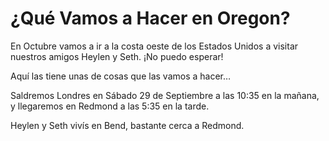# ¿Qué Vamos a Hacer en Oregon?

En Octubre vamos a ir a la costa oeste de los Estados Unidos a visitar nuestros amigos Heylen y Seth. ¡No puedo esperar!

Aquí las tiene unas de cosas que las vamos a hacer…

Saldremos Londres en Sábado 29 de Septiembre a las 10:35 en la mañana, y llegaremos en Redmond a las 5:35 en la tarde.

Heylen y Seth vivís en Bend, bastante cerca a Redmond.